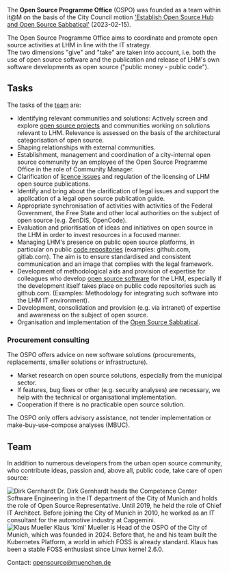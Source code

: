 The __Open Source Programme Office__ (OSPO) was founded as a team within it@M on the basis of the City Council motion ['Establish Open Source Hub and Open Source Sabbatical'](https://risi.muenchen.de/risi/sitzungsvorlage/detail/7532900) (2023-02-15).

The Open Source Programme Office aims to coordinate and promote open source activities at LHM in line with the IT strategy.  
The two dimensions "give" and "take" are taken into account, i.e. both the use of open source software and the publication and release of LHM's own software developments as open source ("public money - public code").


## Tasks

The tasks of the [team](#team) are:

* Identifying relevant communities and solutions: Actively screen and explore [open source projects](./use) and communities working on solutions relevant to LHM. Relevance is assessed on the basis of the architectural categorisation of open source.
* Shaping relationships with external communities.
* Establishment, management and coordination of a city-internal open source community by an employee of the Open Source Programme Office in the role of Community Manager.
* Clarification of [licence issues](./licenses) and regulation of the licensing of LHM open source publications.
* Identify and bring about the clarification of legal issues and support the application of a legal open source publication guide. 
* Appropriate synchronisation of activities with activities of the Federal Government, the Free State and other local authorities on the subject of open source (e.g. ZenDiS, OpenCode).
* Evaluation and prioritisation of ideas and initiatives on open source in the LHM in order to invest resources in a focused manner.
* Managing LHM's presence on public open source platforms, in particular on public [code repositories](./repositories) (examples: github.com, gitlab.com). The aim is to ensure standardised and consistent communication and an image that complies with the legal framework.
* Development of methodological aids and provision of expertise for colleagues who develop [open source software](./use) for the LHM, especially if the development itself takes place on public code repositories such as github.com. (Examples: Methodology for integrating such software into the LHM IT environment).
* Development, consolidation and provision (e.g. via intranet) of expertise and awareness on the subject of open source.
* Organisation and implementation of the [Open Source Sabbatical](./sabbatical).

### Procurement consulting

The OSPO offers advice on new software solutions (procurements, replacements, smaller solutions or infrastructure).

* Market research on open source solutions, especially from the municipal sector.
* If features, bug fixes or other (e.g. security analyses) are necessary, we help with the technical or organisational implementation.
* Cooperation if there is no practicable open source solution.

The OSPO only offers advisory assistance, not tender implementation or make-buy-use-compose analyses (MBUC).

## Team

In addition to numerous developers from the urban open source community, who contribute ideas, passion and, above all, public code, take care of open source:

<img src="/people/dirk_gernhardt__150.jpg" alt="Dirk Gernhardt" class="right">
Dr. Dirk Gernhardt heads the Competence Center Software Engineering in the IT department of the City of Munich and holds the role of Open Source Representative.
Until 2019, he held the role of Chief IT Architect.
Before joining the City of Munich in 2010, he worked as an IT consultant for the automotive industry at Capgemini.


<br class="cb" />
<img src="/people/klml_gelb__150.jpg" alt="Klaus Mueller" class="right">
Klaus 'klml' Mueller is Head of the OSPO of the City of Munich, which was founded in 2024.
Before that, he and his team built the Kubernetes Platform, a world in which FOSS is already standard.
Klaus has been a stable FOSS enthusiast since Linux kernel 2.6.0.


Contact: <opensource@muenchen.de>
